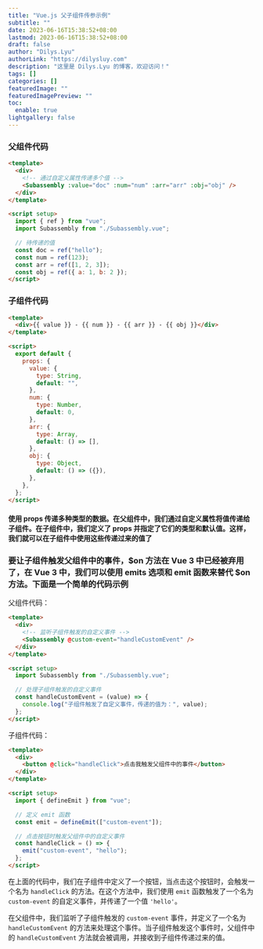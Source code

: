 ```yaml
---
title: "Vue.js 父子组件传参示例"
subtitle: ""
date: 2023-06-16T15:38:52+08:00
lastmod: 2023-06-16T15:38:52+08:00
draft: false
author: "Dilys.Lyu"
authorLink: "https://dilysluy.com"
description: "这里是 Dilys.Lyu 的博客，欢迎访问！"
tags: []
categories: []
featuredImage: ""
featuredImagePreview: ""
toc:
  enable: true
lightgallery: false
---
```


### 父组件代码

```html
<template>
  <div>
    <!-- 通过自定义属性传递多个值 -->
    <Subassembly :value="doc" :num="num" :arr="arr" :obj="obj" />
  </div>
</template>

<script setup>
  import { ref } from "vue";
  import Subassembly from "./Subassembly.vue";

  // 待传递的值
  const doc = ref("hello");
  const num = ref(123);
  const arr = ref([1, 2, 3]);
  const obj = ref({ a: 1, b: 2 });
</script>
```

### 子组件代码

```html
<template>
  <div>{{ value }} - {{ num }} - {{ arr }} - {{ obj }}</div>
</template>

<script>
  export default {
    props: {
      value: {
        type: String,
        default: "",
      },
      num: {
        type: Number,
        default: 0,
      },
      arr: {
        type: Array,
        default: () => [],
      },
      obj: {
        type: Object,
        default: () => ({}),
      },
    },
  };
</script>
```

#### 使用 props 传递多种类型的数据。在父组件中，我们通过自定义属性将值传递给子组件。在子组件中，我们定义了 props 并指定了它们的类型和默认值。这样，我们就可以在子组件中使用这些传递过来的值了

### 要让子组件触发父组件中的事件，$on 方法在 Vue 3 中已经被弃用了，在 Vue 3 中，我们可以使用 emits 选项和 emit 函数来替代 $on 方法。下面是一个简单的代码示例

父组件代码：

```html
<template>
  <div>
    <!-- 监听子组件触发的自定义事件 -->
    <Subassembly @custom-event="handleCustomEvent" />
  </div>
</template>

<script setup>
  import Subassembly from "./Subassembly.vue";

  // 处理子组件触发的自定义事件
  const handleCustomEvent = (value) => {
    console.log("子组件触发了自定义事件，传递的值为：", value);
  };
</script>
```

子组件代码：

```html
<template>
  <div>
    <button @click="handleClick">点击我触发父组件中的事件</button>
  </div>
</template>

<script setup>
  import { defineEmit } from "vue";

  // 定义 emit 函数
  const emit = defineEmit(["custom-event"]);

  // 点击按钮时触发父组件中的自定义事件
  const handleClick = () => {
    emit("custom-event", "hello");
  };
</script>
```

在上面的代码中，我们在子组件中定义了一个按钮，当点击这个按钮时，会触发一个名为 `handleClick` 的方法。在这个方法中，我们使用 `emit` 函数触发了一个名为 `custom-event` 的自定义事件，并传递了一个值 `'hello'`。

在父组件中，我们监听了子组件触发的 `custom-event` 事件，并定义了一个名为 `handleCustomEvent` 的方法来处理这个事件。当子组件触发这个事件时，父组件中的 `handleCustomEvent` 方法就会被调用，并接收到子组件传递过来的值。
